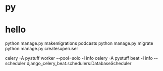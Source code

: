 # py

# hello
python manage.py makemigrations podcasts
python manage.py migrate
python manage.py createsuperuser

 celery -A pystuff worker --pool=solo -l info
 celery -A pystuff beat -l info --scheduler django_celery_beat.schedulers:DatabaseScheduler